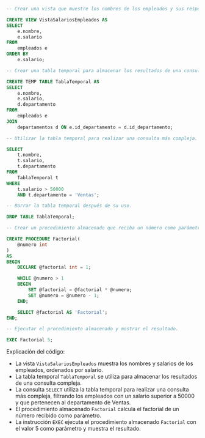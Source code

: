 ```sql
-- Crear una vista que muestre los nombres de los empleados y sus respectivos salarios, ordenados por salario.

CREATE VIEW VistaSalariosEmpleados AS
SELECT
    e.nombre,
    e.salario
FROM
    empleados e
ORDER BY
    e.salario;

-- Crear una tabla temporal para almacenar los resultados de una consulta compleja.

CREATE TEMP TABLE TablaTemporal AS
SELECT
    e.nombre,
    e.salario,
    d.departamento
FROM
    empleados e
JOIN
    departamentos d ON e.id_departamento = d.id_departamento;

-- Utilizar la tabla temporal para realizar una consulta más compleja.

SELECT
    t.nombre,
    t.salario,
    t.departamento
FROM
    TablaTemporal t
WHERE
    t.salario > 50000
    AND t.departamento = 'Ventas';

-- Borrar la tabla temporal después de su uso.

DROP TABLE TablaTemporal;

-- Crear un procedimiento almacenado que reciba un número como parámetro y devuelva su factorial.

CREATE PROCEDURE Factorial(
    @numero int
)
AS
BEGIN
    DECLARE @factorial int = 1;

    WHILE @numero > 1
    BEGIN
        SET @factorial = @factorial * @numero;
        SET @numero = @numero - 1;
    END;

    SELECT @factorial AS 'Factorial';
END;

-- Ejecutar el procedimiento almacenado y mostrar el resultado.

EXEC Factorial 5;
```

Explicación del código:

* La vista `VistaSalariosEmpleados` muestra los nombres y salarios de los empleados, ordenados por salario.
* La tabla temporal `TablaTemporal` se utiliza para almacenar los resultados de una consulta compleja.
* La consulta `SELECT` utiliza la tabla temporal para realizar una consulta más compleja, filtrando los empleados con un salario superior a 50000 y que pertenecen al departamento de Ventas.
* El procedimiento almacenado `Factorial` calcula el factorial de un número recibido como parámetro.
* La instrucción `EXEC` ejecuta el procedimiento almacenado `Factorial` con el valor 5 como parámetro y muestra el resultado.